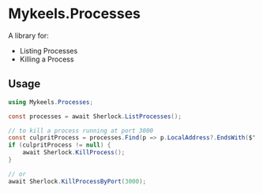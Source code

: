# Mykeels.Processes

A library for:

- Listing Processes
- Killing a Process

## Usage

```cs
using Mykeels.Processes;

const processes = await Sherlock.ListProcesses();

// to kill a process running at port 3000
const culpritProcess = processes.Find(p => p.LocalAddress?.EndsWith($":3000") ?? false);
if (culpritProcess != null) {
    await Sherlock.KillProcess();
}

// or
await Sherlock.KillProcessByPort(3000);
```